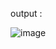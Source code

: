 



output :

![image](https://github.com/user-attachments/assets/757059a2-0b1a-4b7a-aff5-5b1a5b10ac11)
